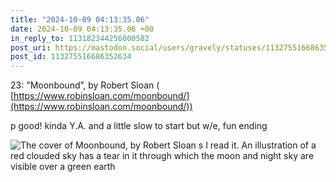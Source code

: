 ```yaml
---
title: "2024-10-09 04:13:35.06"
date: 2024-10-09 04:13:35.06 +00
in_reply_to: 113182344256000582
post_uri: https://mastodon.social/users/gravely/statuses/113275516686352634
post_id: 113275516686352634
---
```

23: "Moonbound”, by Robert Sloan ( [https://www.robinsloan.com/moonbound/](https://www.robinsloan.com/moonbound/))

p good! kinda Y.A. and a little slow to start but w/e, fun ending


![The cover of Moonbound, by Robert Sloan s I read it. An illustration of a red clouded sky has a tear in it through which the moon and night sky are visible over a green earth](/images/113275516434971559.jpeg)

